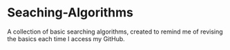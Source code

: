 # Seaching-Algorithms
A collection of basic searching algorithms, created to remind me of revising the basics each time I access my GitHub.
